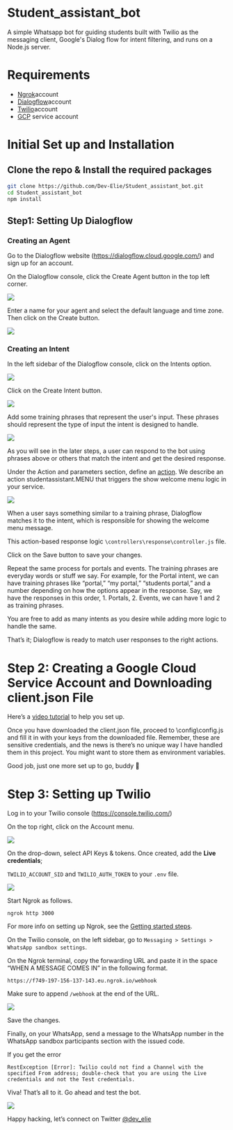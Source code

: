 # Student_assistant_bot
A simple Whatsapp bot for guiding students built with Twilio as the messaging client, Google's Dialog flow for intent filtering, and runs on a Node.js server.


# Requirements
- [Ngrok](https://ngrok.com/)account
- [Dialogflow](https://dialogflow.cloud.google.com/)account
- [Twilio](https://www.twilio.com/)account
- [GCP](https://console.cloud.google.com/) service account
# Initial Set up and Installation
## Clone the repo & Install the required packages
```bash
git clone https://github.com/Dev-Elie/Student_assistant_bot.git
cd Student_assistant_bot
npm install
```

## Step1: Setting Up Dialogflow
### Creating an Agent

Go to the Dialogflow website (https://dialogflow.cloud.google.com/) and sign up for an account.

On the Dialogflow console, click the Create Agent button in the top left corner.

![](/assets/readme-media/create-agent.PNG)

Enter a name for your agent and select the default language and time zone. Then click on the Create button.

![](/assets/readme-media/save-agent.PNG)

### Creating an Intent

In the left sidebar of the Dialogflow console, click on the Intents option.

![](/assets/readme-media/create-intent.PNG)

Click on the Create Intent button.

![](/assets/readme-media/save-intent.PNG)

Add some training phrases that represent the user's input. These phrases should represent the type of input the intent is designed to handle.

![](/assets/readme-media/user-expressions.PNG)

As you will see in the later steps, a user can respond to the bot using phrases above or others that match the intent and get the desired response.

Under the Action and parameters section, define an [action](https://cloud.google.com/dialogflow/es/docs/intents-actions-parameters#actions). We describe an action studentassistant.MENU that triggers the show welcome menu logic in your service.

![](/assets/readme-media/action-based-response-hook.PNG)

When a user says something similar to a training phrase, Dialogflow matches it to the intent, which is responsible for showing the welcome menu message.

This action-based response logic `\controllers\response\controller.js` file.

Click on the Save button to save your changes.

Repeat the same process for portals and events. The training phrases are everyday words or stuff we say. For example, for the Portal intent, we can have training phrases like “portal,” “my portal,” “students portal,” and a number depending on how the options appear in the response. Say, we have the responses in this order, 1. Portals, 2. Events, we can have 1 and 2 as training phrases.

You are free to add as many intents as you desire while adding more logic to handle the same.

That’s it; Dialogflow is ready to match user responses to the right actions.
# Step 2: Creating a Google Cloud Service Account and Downloading client.json File

Here’s a [video tutorial](https://www.youtube.com/watch?v=gb0bytUGDnQ) to help you set up.

Once you have downloaded the client.json file, proceed to \config\config.js and fill it in with your keys from the downloaded file. Remember, these are sensitive credentials, and the news is there’s no unique way I have handled them in this project. You might want to store them as environment variables.

Good job, just one more set up to go, buddy 🙂
# Step 3: Setting up Twilio

Log in to your Twilio console (<https://console.twilio.com/>)

On the top right, click on the Account menu.

![](/assets/readme-media/Aspose.Words.9789cd7e-697b-4b5a-9414-7a82b2d5865d.007.png)

On the drop-down, select API Keys & tokens. Once created, add the **Live credentials**;

`TWILIO_ACCOUNT_SID` and `TWILIO_AUTH_TOKEN` to your `.env` file.

![](/assets/readme-media/Aspose.Words.9789cd7e-697b-4b5a-9414-7a82b2d5865d.008.png)


Start Ngrok as follows.

`ngrok http 3000`

For more info on setting up Ngrok, see the [Getting started steps](https://dashboard.ngrok.com/get-started/setup).

On the Twilio console, on the left sidebar, go to `Messaging > Settings > WhatsApp sandbox settings`.

On the Ngrok terminal, copy the forwarding URL and paste it in the space “WHEN A MESSAGE COMES IN” in the following format.

`https://f749-197-156-137-143.eu.ngrok.io/webhook`

Make sure to append `/webhook` at the end of the URL.

![](/assets/readme-media/Aspose.Words.9789cd7e-697b-4b5a-9414-7a82b2d5865d.009.png)

Save the changes.

Finally, on your WhatsApp, send a message to the WhatsApp number in the WhatsApp sandbox participants section with the issued code.

If you get the error 

`RestException [Error]: Twilio could not find a Channel with the specified From address; double-check that you are using the Live credentials and not the Test credentials.`

Viva! That’s all to it. Go ahead and test the bot. 

![](/assets/readme-media/Aspose.Words.9789cd7e-697b-4b5a-9414-7a82b2d5865d.010.jpeg)

Happy hacking, let’s connect on Twitter [@dev_elie](https://twitter.com/dev_elie)
